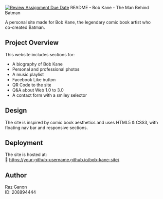 [![Review Assignment Due Date](https://classroom.github.com/assets/deadline-readme-button-22041afd0340ce965d47ae6ef1cefeee28c7c493a6346c4f15d667ab976d596c.svg)](https://classroom.github.com/a/89IMDEJr)
README - 
Bob Kane - The Man Behind Batman

A personal site made for Bob Kane, the legendary comic book artist who co-created Batman.

## Project Overview
This website includes sections for:
- A biography of Bob Kane
- Personal and professional photos
- A music playlist
- Facebook Like button
- QR Code to the site
- Q&A about Web 1.0 to 3.0
- A contact form with a smiley selector

## Design
The site is inspired by comic book aesthetics and uses HTML5 & CSS3, with floating nav bar and responsive sections.

## Deployment
The site is hosted at:  
🔗 https://your-github-username.github.io/bob-kane-site/

## Author
Raz Ganon  
ID: 208894444
